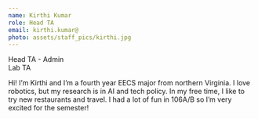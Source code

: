 ```yaml
---
name: Kirthi Kumar
role: Head TA
email: kirthi.kumar@
photo: assets/staff_pics/kirthi.jpg
---
```


Head TA - Admin <br>
Lab TA

Hi! I’m Kirthi and I’m a fourth year EECS major from northern Virginia. I love robotics, but my research is in AI and tech policy. In my free time, I like to try new restaurants and travel. I had a lot of fun in 106A/B so I’m very excited for the semester!